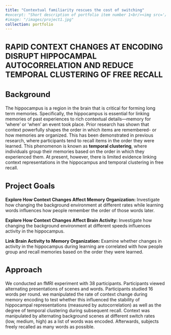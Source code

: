 ```yaml
---
title: "Contextual familiarity rescues the cost of switching"
#excerpt: "Short description of portfolio item number 1<br/><img src='/images/500x300.png'>"
#image: "/images/project1.jpg"
collection: portfolio
---
```


<h1 style="font-size:24px;">RAPID CONTEXT CHANGES AT ENCODING DISRUPT HIPPOCAMPAL AUTOCORRELATION AND REDUCE TEMPORAL CLUSTERING OF FREE RECALL</h1>


<h2 style="font-size:24px;">Background</h2>

The hippocampus is a region in the brain that is critical for forming long term memories. Specifically, the hippocampus is essential for linking memories of past experiences to rich contextual details—memory for ‘where’ or ‘when’ an event took place. Prior research has shown that context powerfully shapes the order in which items are remembered- or how memories are organized. This has been demonstrated in previous research, where participants tend to recall items in the order they were learned. This phenomenon is known as **temporal clustering**, where individuals group their memories based on the order in which they experienced them. At present, however, there is limited evidence linking context representations in the hippocampus and temporal clustering in free recall.


<h2 style="font-size:24px;">Project Goals</h2>

**Explore How Context Changes Affect Memory Organization:** Investigate how changing the background environment at different rates while learning words influences how people remember the order of those words later.

**Explore How Context Changes Affect Brain Activity:** Investigate how changing the background environment at different speeds influences activity in the hippocampus.

**Link Brain Activity to Memory Organization:** Examine whether changes in activity in the hippocampus during learning are correlated with how people group and recall memories based on the order they were learned.



<h2 style="font-size:24px;">Approach</h2>

We conducted an fMRI experiment with 38 participants. Participants viewed alternating presentations of scenes and words. Participants studied 16 words per round. we manipulated the rate of context change during memory encoding to test whether this influenced the stability of hippocampal representations (measured by autocorrelation) as well as the degree of temporal clustering during subsequent recall. Context was manipulated by alternating background scenes at different switch rates (low, medium, high) as a list of words was encoded. Afterwards, subjects freely recalled as many words as possible. 


